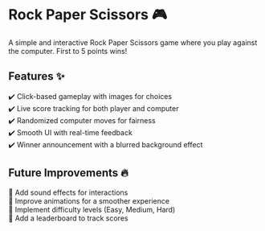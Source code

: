 # Rock Paper Scissors 🎮
A simple and interactive Rock Paper Scissors game where you play against the computer. First to 5 points wins!

## Features ✨
✔️ Click-based gameplay with images for choices  
✔️ Live score tracking for both player and computer  
✔️ Randomized computer moves for fairness  
✔️ Smooth UI with real-time feedback  
✔️ Winner announcement with a blurred background effect  

## Future Improvements 🔥  
🔹 Add sound effects for interactions  
🔹 Improve animations for a smoother experience  
🔹 Implement difficulty levels (Easy, Medium, Hard)  
🔹 Add a leaderboard to track scores  